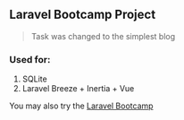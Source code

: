 ## Laravel Bootcamp Project

> Task was changed to the simplest blog

### Used for:
1. SQLite
2. Laravel Breeze + Inertia + Vue

You may also try the [Laravel Bootcamp](https://bootcamp.laravel.com)
